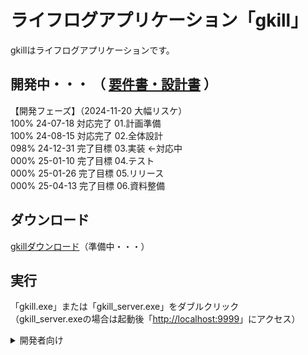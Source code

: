 # ライフログアプリケーション「gkill」
gkillはライフログアプリケーションです。  

## 開発中・・・ （ [要件書・設計書](https://github.com/mt3hr/gkill/tree/main/documents) ）
【開発フェーズ】（2024-11-20 大幅リスケ）  
100% 24-07-18 対応完了 01.計画準備    
100% 24-08-15 対応完了 02.全体設計    
098% 24-12-31 完了目標 03.実装  ←対応中  
000% 25-01-10 完了目標 04.テスト  
000% 25-01-26 完了目標 05.リリース  
000% 25-04-13 完了目標 06.資料整備  

## ダウンロード
[gkillダウンロード](https://github.com/mt3hr/gkill/releases/latest)（準備中・・・）  

## 実行
「gkill.exe」または「gkill_server.exe」をダブルクリック  
（gkill_server.exeの場合は起動後「[http://localhost:9999](http://localhost:9999)」にアクセス）  

<details>
<summary>開発者向け</summary>

### 開発環境

### セットアップ
1. Golang バージョン1.22.4の開発環境を用意する  
2. Cコンパイラを用意する（cgo使用のため）  
3. Node.js バージョン20.15.1の開発環境を用意する  
4. 以下のコマンドを実行する  
```
npm i
```

### ビルド・インストール

アプリケーションインストール  
```
npm run go_mod
npm run install_app
```

サーバインストール  
```
npm run go_mod
npm run install_server
```
</details>